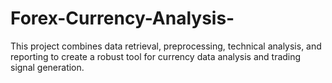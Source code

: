 # Forex-Currency-Analysis-
This project combines data retrieval, preprocessing, technical analysis, and reporting to create a robust tool for currency data analysis and trading signal generation.
